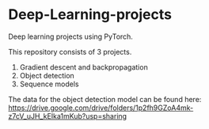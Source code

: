 # Deep-Learning-projects
Deep learning projects using PyTorch.

This repository consists of 3 projects.  

1. Gradient descent and backpropagation
2. Object detection
3. Sequence models

The data for the object detection model can be found here:    
https://drive.google.com/drive/folders/1p2fh9GZoA4mk-z7cV_uJH_kEIka1mKub?usp=sharing
